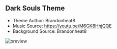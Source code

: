 ## Dark Souls Theme ##
- Theme Author: Brandonheat8 
- Music Source: https://youtu.be/M6GK8HhjQQE
- Background Source: Brandonheat8

![preview](https://user-images.githubusercontent.com/82458228/190526968-116e5629-ad51-4d1b-8a61-ed3b6eb4421f.png)
